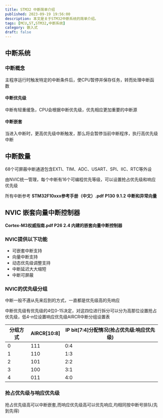 ```yaml
---
title: STM32 中断简单介绍
published: 2023-09-19 19:56:00
description: 本文是关于STM32中断系统的简单介绍。
tags: [MCU,ST,STM32,中断系统]
category: 嵌入式
draft: false
---
```


## 中断系统

### 中断概念

主程序运行时触发特定的中断条件后，使CPU暂停并保存任务，转而处理中断函数

#### 中断优先级

中断有轻重缓急，CPU会根据中断优先级，优先相应更加重要的中断源

#### 中断嵌套

当进入中断时，更高优先级中断触发，那么将会暂停当前中断程序，执行高优先级中断

## 中断数量

68个可屏蔽中断通道包含EXTI、TIM、ADC、USART、SPI、IIC、RTC等外设

由NVIC统一管理，每个中断有16个可编程优先等级，可以设置抢占优先级和响应优先级

所有中断参考 **STM32F10xxx参考手册（中文）.pdf**  **P130** **9.1.2** **中断和异常向量**

## NVIC 嵌套向量中断控制器

**Cortex-M3权威指南.pdf P26 2.4 内建的嵌套向量中断控制器**

### NVIC提供以下功能

- 可嵌套中断支持
- 向量中断支持
- 动态优先级调整支持
- 中断延迟大大缩短
- 中断可屏蔽

### NVIC的优先级分组

中断一般不遵从先来后到的方式，一直都是优先级高的先响应

中断优先级有优先级的4位0-15决定，对这四位进行拆分可以分为高那位设置抢占优先级，低4-n位设置响应优先级AIRCR中断分组设置表

| 分组方式 | AIRCR[10:8] | IP bit[7:4]分配情况(抢占优先级:响应优先级) |
| -------- | ----------- | ------------------------------------------ |
| 0        | 111         | 0:4                                        |
| 1        | 110         | 1:3                                        |
| 2        | 101         | 2:2                                        |
| 3        | 100         | 3:1                                        |
| 4        | 011         | 4:0                                        |

### 抢占优先级与响应优先级

抢占优先级高可以中断嵌套,而响应优先级高可以优先响应,均相同按中断号排队(先到先得)

